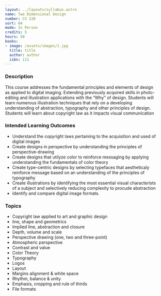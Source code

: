 ```yaml
---
layout: ../layouts/syllabus.astro
name: Two Dimensional Design
number: CS 220
sort: 04
mode: In Person
credits: 5
hours: 50
books:
- image: /assets/images/1.jpg
  title: title
  author: author
  isbn: 111
---
```

<!-- Done! Bloomsburg Approved! -->

### Description
This course addresses the fundamental principles and elements of design as applied to digital imaging. Extending previously acquired skills in photo-editing and illustration applications with the “Why” of design. Students will learn numerous illustration techniques that rely on a developing understanding of abstraction, typography and other principles of design. Students will learn about copyright law as it impacts visual communication

### Intended Learning Outcomes
* Understand the copyright laws pertaining to the acquisition and used of digital images
* Create designs in perspective by understanding the principles of perspective-drawing
* Create designs that utilyze color to reinforce messaging by applying understanding the fundamentals of color theory
* Create type-centric designs by selecting typefaces that aestheticaly reinforce message based on an understanding of the principles of typography
* Create illustrations by identifying the most essential visual characterists of a subject and selectively reducing complexity to procude abstraction
* Identify and compare digital image formats.
### Topics
* Copyright law applied to art and graphic design
* line, shape and geometrics
* Implied line, abstraction and closure
* Depth, volume and scale
* Perspective drawing (one, two and three-point)
* Atmospheric perspective
* Contrast and value
* Color Theory
* Typography
* Logos
* Layout
* Margins alignment & white space
* Rhythm, balance & unity
* Emphasis, cropping and rule of thirds
* File formats